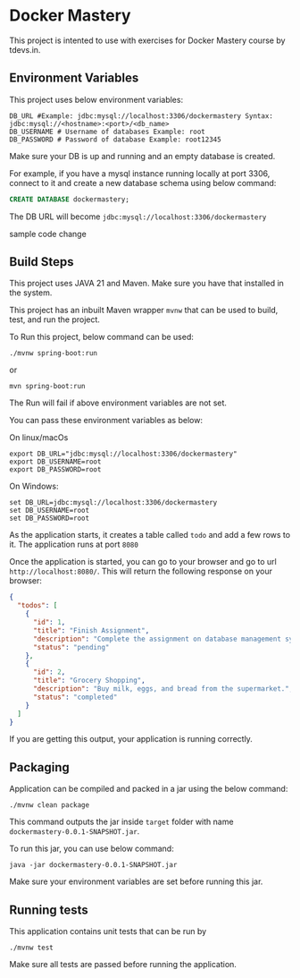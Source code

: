 # Docker Mastery

This project is intented to use with exercises for Docker Mastery course by tdevs.in.

## Environment Variables

This project uses below environment variables:
```shell
DB_URL #Example: jdbc:mysql://localhost:3306/dockermastery Syntax: jdbc:mysql://<hostname>:<port>/<db_name>
DB_USERNAME # Username of databases Example: root
DB_PASSWORD # Password of database Example: root12345
```

Make sure your DB is up and running and an empty database is created.

For example, if you have a mysql instance running locally at port 3306, connect to it and create a new database schema using below command:
```sql
CREATE DATABASE dockermastery;
```

The DB URL will become `jdbc:mysql://localhost:3306/dockermastery`

sample code change

## Build Steps

This project uses JAVA 21 and Maven. Make sure you have that installed in the system.

This project has an inbuilt Maven wrapper `mvnw` that can be used to build, test, and run the project.

To Run this project, below command can be used:
```shell
./mvnw spring-boot:run
```
or
```shell
mvn spring-boot:run
```

The Run will fail if above environment variables are not set. 

You can pass these environment variables as below:

On linux/macOs
```shell
export DB_URL="jdbc:mysql://localhost:3306/dockermastery"
export DB_USERNAME=root
export DB_PASSWORD=root
```

On Windows:
```batch
set DB_URL=jdbc:mysql://localhost:3306/dockermastery
set DB_USERNAME=root
set DB_PASSWORD=root
```

As the application starts, it creates a table called `todo` and add a few rows to it.
The application runs at port `8080`

Once the application is started, you can go to your browser and go to url `http://localhost:8080/`. This will return the following response on your browser:
```json
{
  "todos": [
    {
      "id": 1,
      "title": "Finish Assignment",
      "description": "Complete the assignment on database management systems.",
      "status": "pending"
    },
    {
      "id": 2,
      "title": "Grocery Shopping",
      "description": "Buy milk, eggs, and bread from the supermarket.",
      "status": "completed"
    }
  ]
}
```

If you are getting this output, your application is running correctly.

## Packaging

Application can be compiled and packed in a jar using the below command:
```shell
./mvnw clean package
```

This command outputs the jar inside `target` folder with name `dockermastery-0.0.1-SNAPSHOT.jar`.

To run this jar, you can use below command:

```shell
java -jar dockermastery-0.0.1-SNAPSHOT.jar
```
Make sure your environment variables are set before running this jar. 

## Running tests

This application contains unit tests that can be run by 
```shell
./mvnw test
```

Make sure all tests are passed before running the application.